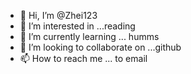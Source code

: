 - 👋 Hi, I’m @Zhei123
- 👀 I’m interested in ...reading
- 🌱 I’m currently learning ... humms
- 💞️ I’m looking to collaborate on ...github
- 📫 How to reach me ... to email

<!---
Zhei123/Zhei123 is a ✨ special ✨ repository because its `README.md` (this file) appears on your GitHub profile.
You can click the Preview link to take a look at your changes.
--->
